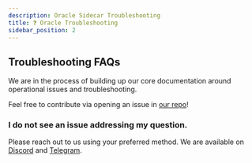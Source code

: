 ```yaml
---
description: Oracle Sidecar Troubleshooting
title: ❓ Oracle Troubleshooting
sidebar_position: 2
---
```


## Troubleshooting FAQs

We are in the process of building up our core documentation around operational issues and troubleshooting.

Feel free to contribute via opening an issue in [our repo](github.com/skip-mev/docs)!

### I do not see an issue addressing my question.

Please reach out to us using your preferred method. We are available on [Discord](https://discord.gg/amAgf9Z39w) and [Telegram](https://t.me/skipmev).
